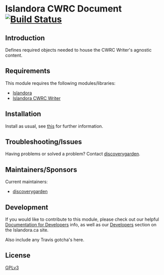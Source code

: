 # Islandora CWRC Document [![Build Status](https://travis-ci.org/discoverygarden/islandora_cwrc_document.png?branch=7.x)](https://travis-ci.org/discoverygarden/islandora_cwrc_document)

## Introduction

Defines required objects needed to house the CWRC Writer's agnostic content.

## Requirements

This module requires the following modules/libraries:

* [Islandora](https://github.com/islandora/islandora)
* [Islandora CWRC Writer](https://github.com/discoverygarden/islandora_cwrc_writer)


## Installation

Install as usual, see [this](https://drupal.org/documentation/install/modules-themes/modules-7) for further information.

## Troubleshooting/Issues

Having problems or solved a problem? Contact [discoverygarden](http://support.discoverygarden.ca).

## Maintainers/Sponsors

Current maintainers:

* [discoverygarden](http://www.discoverygarden.ca)

## Development

If you would like to contribute to this module, please check out our helpful [Documentation for Developers](https://github.com/Islandora/islandora/wiki#wiki-documentation-for-developers) info, as well as our [Developers](http://islandora.ca/developers) section on the Islandora.ca site.

Also include any Travis gotcha's here.

## License

[GPLv3](http://www.gnu.org/licenses/gpl-3.0.txt)
